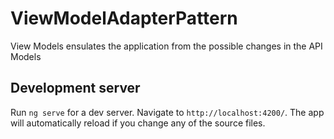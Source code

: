 # ViewModelAdapterPattern

View Models ensulates the application from the possible changes in the API Models

## Development server

Run `ng serve` for a dev server. Navigate to `http://localhost:4200/`. The app will automatically reload if you change any of the source files.

